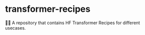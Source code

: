 # transformer-recipes
📒🤗 A repository that contains HF Transformer Recipes for different usecases. 
